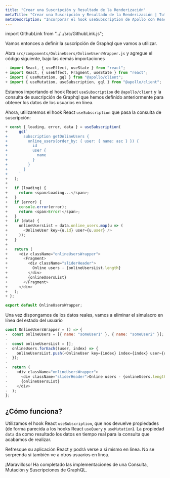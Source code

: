 ```yaml
---
title: "Crear una Suscripción y Resultado de la Renderización"
metaTitle: "Crear una Suscripción y Resultado de la Renderización | Tutorial de hooks Apollo con React en GraphQL"
metaDescription: "Incorporar el hook useSubscription de Apollo con React para buscar cambios en los datos en tiempo real. Utilizamos las suscripciones de GraphQL como ejemplo para obtener datos en vivo en la aplicación React"
---
```


import GithubLink from "../../src/GithubLink.js";

Vamos entonces a definir la suscripción de Graphql que vamos a utilizar.

Abra `src/components/OnlineUsers/OnlineUsersWrapper.js` y agregue el código siguiente, bajo las demás importaciones

<GithubLink link="https://github.com/hasura/learn-graphql/blob/master/tutorials/frontend/react-apollo-hooks/app-final/src/components/OnlineUsers/OnlineUsersWrapper.js" text="src/components/OnlineUsers/OnlineUsersWrapper.js" />

```javascript
- import React, { useEffect, useState } from "react";
+ import React, { useEffect, Fragment, useState } from "react";
- import { useMutation, gql } from "@apollo/client";
+ import { useMutation, useSubscription, gql } from "@apollo/client";
```

Estamos importando el hook React `useSubscription` de `@apollo/client` y la consulta de suscripción de Graphql que hemos definido anteriormente para obtener los datos de los usuarios en línea.

Ahora, utilizaremos el hook React `useSubscription` que pasa la consulta de suscripción:

```javascript
+ const { loading, error, data } = useSubscription(
+     gql`
+       subscription getOnlineUsers {
+         online_users(order_by: { user: { name: asc } }) {
+           id
+           user {
+             name
+           }
+         }
+       }
+     `
+   );
+
+   if (loading) {
+     return <span>Loading...</span>;
+   }
+   if (error) {
+     console.error(error);
+     return <span>Error!</span>;
+   }
+   if (data) {
+     onlineUsersList = data.online_users.map(u => (
+       <OnlineUser key={u.id} user={u.user} />
+     ));
+   }
+
+   return (
+     <div className="onlineUsersWrapper">
+       <Fragment>
+         <div className="sliderHeader">
+           Online users - {onlineUsersList.length}
+         </div>
+         {onlineUsersList}
+       </Fragment>
+     </div>
+   );
+ };

export default OnlineUsersWrapper;

```

Una vez dispongamos de los datos reales, vamos a eliminar el simulacro en línea del estado del usuario

```javascript
const OnlineUsersWrapper = () => {
-  const onlineUsers = [{ name: "someUser1" }, { name: "someUser2" }];
-
-  const onlineUsersList = [];
-  onlineUsers.forEach((user, index) => {
-    onlineUsersList.push(<OnlineUser key={index} index={index} user={user} />);
-  });
-
-  return (
-    <div className="onlineUsersWrapper">
-      <div className="sliderHeader">Online users - {onlineUsers.length}</div>
-      {onlineUsersList}
-    </div>
-  );
};
```

¿Cómo funciona?
-------------------

Utilizamos el hook React `useSubscription`, que nos devuelve propiedades (de forma parecida a los hooks React `useQuery` y `useMutation`). La propiedad `data` da como resultado los datos en tiempo real para la consulta que acabamos de realizar.

Refresque su aplicación React y podrá verse a sí mismo en línea. No se sorprenda si también ve a otros usuarios en línea.

¡Maravilloso! Ha completado las implementaciones de una Consulta, Mutación y Suscripciones de GraphQL.
